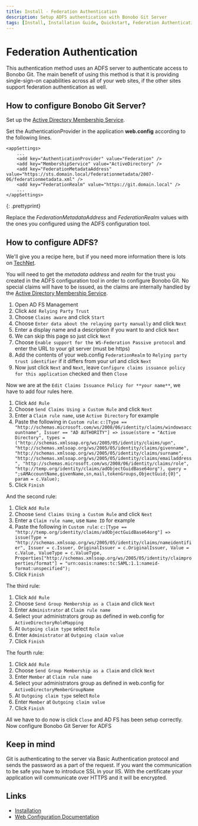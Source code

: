 ```yaml
---
title: Install - Federation Authentication
description: Setup ADFS authentication with Bonobo Git Server
tags: [Install, Installation Guide, Quickstart, Federation Authentication, ADFS]
---
```


Federation Authentication
=========================

This authentication method uses an ADFS server to authenticate access to Bonobo Git.  The main benefit of using this method is that it is providing single-sign-on capabilities across all of your web sites, if the other sites support federation authentication as well.  

## How to configure Bonobo Git Server?

Set up the [Active Directory Membership Service](/ad-membership/).

Set the AuthenticationProvider in the application **web.config** according to the following lines.

~~~
<appSettings>
    ...
    <add key="AuthenticationProvider" value="Federation" />
    <add key="MembershipService" value="ActiveDirectory" />
    <add key="FederationMetadataAddress" value="https://sts.domain.local/federationmetadata/2007-06/federationmetadata.xml" />
    <add key="FederationRealm" value="https://git.domain.local" />
    ...
</appSettings>
~~~
{: .prettyprint}

Replace the *FederationMetadataAddress* and *FederationRealm* values with the ones you configured using the ADFS configuration tool.

## How to configure ADFS?

We'll give you a recipe here, but if you need more information there is lots on [TechNet](<https://technet.microsoft.com/en-us/library/cc772128%28v=ws.10%29.aspx>).

You will need to get the *metadata address* and *realm* for the trust you created in the ADFS configuration tool in order to configure Bonobo Git. No special claims will have to be issued, as the claims are internally handled by the [Active Directory Membership Service](/ad-membership/). 


1. Open AD FS Management
2. Click `Add Relying Party Trust`
3. Choose `Claims aware` and click `Start`
4. Choose `Enter data about the relaying party manually` and click `Next`
5. Enter a display name and a description if you want to and click `Next`
6. We can skip this page so just click `Next`
7. Choose `Enable support for the WS-Federation Passive protocol` and enter the URL to your git server (must be https)
8. Add the contents of your web.config `FederationRealm` to `Relying party trust identifier` if it differs from your url and click `Next`
9. Now just click `Next` and `Next`, leave `Configure claims issuance policy for this application` checked and then `Close`

Now we are at the `Edit Claims Issuance Policy for **your name**`, we have to add four rules here.
1. Click `Add Rule`
2. Choose `Send Claims Using a Custom Rule` and click `Next`
3. Enter a `Claim rule name`, use `Active Directory` for example
4. Paste the following in `Custom rule`: 
`c:[Type == "http://schemas.microsoft.com/ws/2008/06/identity/claims/windowsaccountname", Issuer == "AD AUTHORITY"]
 => issue(store = "Active Directory", types = ("http://schemas.xmlsoap.org/ws/2005/05/identity/claims/upn", "http://schemas.xmlsoap.org/ws/2005/05/identity/claims/givenname", "http://schemas.xmlsoap.org/ws/2005/05/identity/claims/surname", "http://schemas.xmlsoap.org/ws/2005/05/identity/claims/emailaddress", "http://schemas.microsoft.com/ws/2008/06/identity/claims/role",
"http://temp.org/identity/claims/adObjectGuidBase64org"), query = ";sAMAccountName,givenName,sn,mail,tokenGroups,ObjectGuid;{0}", param = c.Value);`
5. Click `Finish`

And the second rule:
1. Click `Add Rule`
2. Choose `Send Claims Using a Custom Rule` and click `Next`
3. Enter a `Claim rule name`, use `Name ID` for example
4. Paste the following in `Custom rule`: 
`c:[Type == "http://temp.org/identity/claims/adObjectGuidBase64org"]
 => issue(Type = "http://schemas.xmlsoap.org/ws/2005/05/identity/claims/nameidentifier", Issuer = c.Issuer, OriginalIssuer = c.OriginalIssuer, Value = c.Value, ValueType = c.ValueType, Properties["http://schemas.xmlsoap.org/ws/2005/05/identity/claimproperties/format"] = "urn:oasis:names:tc:SAML:1.1:nameid-format:unspecified");`
5. Click `Finish`

The third rule:
1. Click `Add Rule`
2. Choose `Send Group Membership as a Claim` and click `Next`
3. Enter `Administrator` at `Claim rule name`
4. Select your administrators group as defined in web.config for `ActiveDirectoryRoleMapping`
5. At `Outgoing claim type` select `Role`
6. Enter `Administrator` at `Outgoing claim value`
7. Click `Finish`

The fourth rule:
1. Click `Add Rule`
2. Choose `Send Group Membership as a Claim` and click `Next`
3. Enter `Member` at `Claim rule name`
4. Select your administrators group as defined in web.config for `ActiveDirectoryMemberGroupName`
5. At `Outgoing claim type` select `Role`
6. Enter `Member` at `Outgoing claim value`
7. Click `Finish`

All we have to do now is click `Close` and AD FS has been setup correctly. Now configure Bonobo Git Server for ADFS

## Keep in mind

Git is authenticating to the server via Basic Authentication protocol and sends the password as a part of the request. If you want the communication to be safe you have to introduce SSL in your IIS. With the certificate your application will communicate over HTTPS and it will be encrypted.


## Links

* [Installation](/install/)
* [Web Configuration Documentation](/web-config/)

